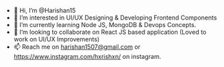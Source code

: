 - 👋 Hi, I’m @Harishan15
- 👀 I’m interested in UI/UX Designing & Developing Frontend Components
- 🌱 I’m currently learning Node JS, MongoDB & Devops Concepts.
- 💞️ I’m looking to collaborate on React JS based application (Loved to work on UI/UX Improvements)
- 📫 Reach me on harishan1507@gmail.com or https://www.instagram.com/hxrishxn/ on instagram.

<!---
Harishan15/Harishan15 is a ✨ special ✨ repository because its `README.md` (this file) appears on your GitHub profile.
You can click the Preview link to take a look at your changes.
--->
